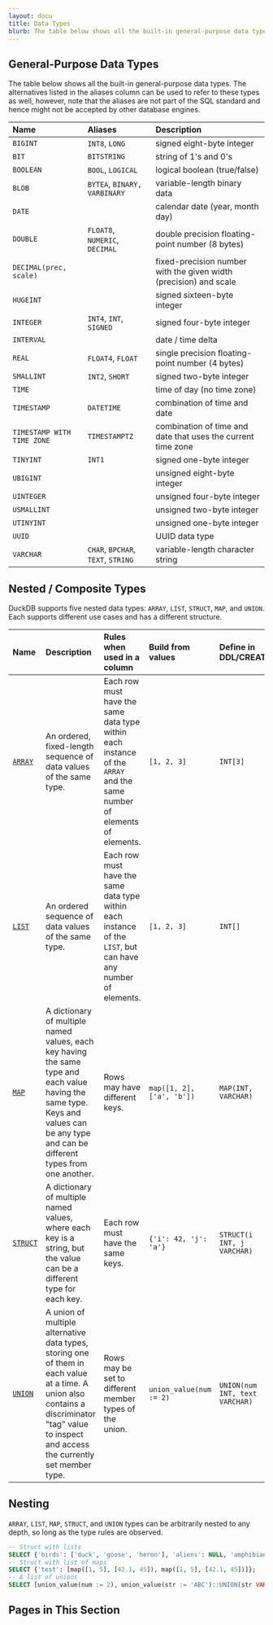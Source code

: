 ```yaml
---
layout: docu
title: Data Types
blurb: The table below shows all the built-in general-purpose data types.
---
```


## General-Purpose Data Types

The table below shows all the built-in general-purpose data types. The alternatives listed in the aliases column can be used to refer to these types as well, however, note that the aliases are not part of the SQL standard and hence might not be accepted by other database engines.

| Name | Aliases | Description |
|:--|:--|:----|
| `BIGINT` | `INT8`, `LONG` | signed eight-byte integer |
| `BIT` | `BITSTRING` | string of 1's and 0's |
| `BOOLEAN` | `BOOL`, `LOGICAL` | logical boolean (true/false) |
| `BLOB` | `BYTEA`, `BINARY,` `VARBINARY` | variable-length binary data |
| `DATE` |   | calendar date (year, month day) |
| `DOUBLE` | `FLOAT8`, `NUMERIC`, `DECIMAL` | double precision floating-point number (8 bytes) |
| `DECIMAL(prec, scale)` | | fixed-precision number with the given width (precision) and scale |
| `HUGEINT` | | signed sixteen-byte integer|
| `INTEGER` | `INT4`, `INT`, `SIGNED` | signed four-byte integer |
| `INTERVAL` |  | date / time delta |
| `REAL` | `FLOAT4`, `FLOAT` | single precision floating-point number (4 bytes)|
| `SMALLINT` | `INT2`, `SHORT` | signed two-byte integer|
| `TIME` | | time of day (no time zone) |
| `TIMESTAMP` | `DATETIME` | combination of time and date |
| `TIMESTAMP WITH TIME ZONE` | `TIMESTAMPTZ` | combination of time and date that uses the current time zone |
| `TINYINT` | `INT1` | signed one-byte integer|
| `UBIGINT` | | unsigned eight-byte integer |
| `UINTEGER` | | unsigned four-byte integer |
| `USMALLINT` | | unsigned two-byte integer |
| `UTINYINT` | | unsigned one-byte integer |
| `UUID` | | UUID data type |
| `VARCHAR` | `CHAR`, `BPCHAR`, `TEXT`, `STRING` | variable-length character string |

## Nested / Composite Types

DuckDB supports five nested data types: `ARRAY`, `LIST`, `STRUCT`, `MAP`, and `UNION`. Each supports different use cases and has a different structure. 

| Name | Description | Rules when used in a column | Build from values | Define in DDL/CREATE |
|:-|:---|:---|:--|:--|
| [`ARRAY`](../../sql/data_types/array) | An ordered, fixed-length sequence of data values of the same type. | Each row must have the same data type within each instance of the `ARRAY` and the same number of elements of elements. | `[1, 2, 3]` | `INT[3]` |
| [`LIST`](../../sql/data_types/list) | An ordered sequence of data values of the same type. | Each row must have the same data type within each instance of the `LIST`, but can have any number of elements. | `[1, 2, 3]` | `INT[]` |
| [`MAP`](../../sql/data_types/map) | A dictionary of multiple named values, each key having the same type and each value having the same type. Keys and values can be any type and can be different types from one another. | Rows may have different keys. | `map([1, 2], ['a', 'b'])` | `MAP(INT, VARCHAR)` |
| [`STRUCT`](../../sql/data_types/struct) | A dictionary of multiple named values, where each key is a string, but the value can be a different type for each key. | Each row must have the same keys. | `{'i': 42, 'j': 'a'}` | `STRUCT(i INT, j VARCHAR)` |
| [`UNION`](../../sql/data_types/union) | A union of multiple alternative data types, storing one of them in each value at a time. A union also contains a discriminator "tag" value to inspect and access the currently set member type. | Rows may be set to different member types of the union. | `union_value(num := 2)` | `UNION(num INT, text VARCHAR)` |

## Nesting

`ARRAY`, `LIST`, `MAP`, `STRUCT`, and `UNION` types can be arbitrarily nested to any depth, so long as the type rules are observed.

```sql
-- Struct with lists
SELECT {'birds': ['duck', 'goose', 'heron'], 'aliens': NULL, 'amphibians': ['frog', 'toad']};
-- Struct with list of maps
SELECT {'test': [map([1, 5], [42.1, 45]), map([1, 5], [42.1, 45])]};
-- A list of unions
SELECT [union_value(num := 2), union_value(str := 'ABC')::UNION(str VARCHAR, num INTEGER)];
```

## Pages in This Section
